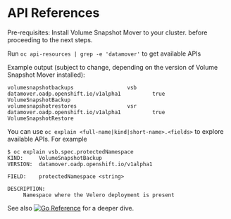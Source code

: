 <h1>API References</h1>

Pre-requisites: Install Volume Snapshot Mover to your cluster. before proceeding to the next steps.

Run `oc api-resources | grep -e 'datamover'` to get available APIs

Example output (subject to change, depending on the version of Volume Snapshot Mover installed):
```
volumesnapshotbackups                 vsb                 datamover.oadp.openshift.io/v1alpha1          true         VolumeSnapshotBackup
volumesnapshotrestores                vsr                 datamover.oadp.openshift.io/v1alpha1          true         VolumeSnapshotRestore
```

You can use `oc explain <full-name|kind|short-name>.<fields>` to explore available APIs. For example
```
$ oc explain vsb.spec.protectedNamespace
KIND:     VolumeSnapshotBackup
VERSION:  datamover.oadp.openshift.io/v1alpha1

FIELD:    protectedNamespace <string>

DESCRIPTION:
     Namespace where the Velero deployment is present
```

See also [![Go Reference](https://pkg.go.dev/badge/github.com/konveyor/volume-snapshot-mover.svg)](https://pkg.go.dev/github.com/konveyor/volume-snapshot-mover@master) for a deeper dive.
